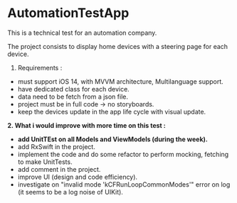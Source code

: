 # AutomationTestApp
This is a technical test for an automation company.

The project consists to display home devices with a steering page for each device.

 1. Requirements :
 - must support iOS 14, with MVVM architecture, Multilanguage support.
 - have dedicated class for each device.
 - data need to be fetch from a json file.
 - project must be in full code -> no storyboards.
 - keep the devices update in the app life cycle with visual update.

**2. What i would improve with more time on this test :**
 - **add UnitTEst on all Models and ViewModels (during the week).**
 - add RxSwift in the project.
 - implement the code and do some refactor to perform mocking, fetching to make UnitTests.
 - add comment in the project.
 - improve UI (design and code efficiency).
 - investigate on "invalid mode 'kCFRunLoopCommonModes'" error on log (it seems to be a log noise of UIKit).

